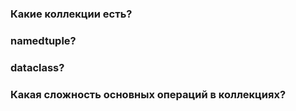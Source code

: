 ### Какие коллекции есть?

### namedtuple?

### dataclass?

### Какая сложность основных операций в коллекциях?